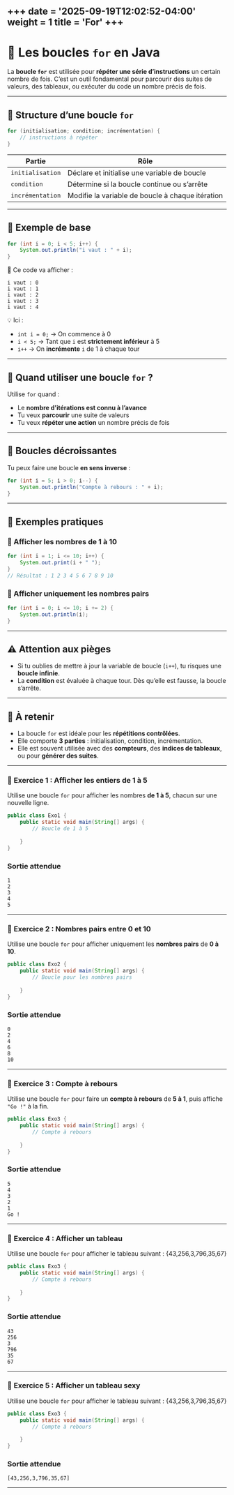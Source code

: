 +++
date = '2025-09-19T12:02:52-04:00'
weight = 1
title = 'For'
+++
---

# 🔁 Les boucles `for` en Java

La **boucle `for`** est utilisée pour **répéter une série d’instructions** un certain nombre de fois. C’est un outil fondamental pour parcourir des suites de valeurs, des tableaux, ou exécuter du code un nombre précis de fois.

---

## 🧱 Structure d’une boucle `for`

```java
for (initialisation; condition; incrémentation) {
    // instructions à répéter
}
```

| Partie           | Rôle                                             |
| ---------------- | ------------------------------------------------ |
| `initialisation` | Déclare et initialise une variable de boucle     |
| `condition`      | Détermine si la boucle continue ou s’arrête      |
| `incrémentation` | Modifie la variable de boucle à chaque itération |

---

## 🔂 Exemple de base

```java
for (int i = 0; i < 5; i++) {
    System.out.println("i vaut : " + i);
}
```

🔎 Ce code va afficher :

```
i vaut : 0  
i vaut : 1  
i vaut : 2  
i vaut : 3  
i vaut : 4  
```

💡 Ici :

* `int i = 0;` → On commence à 0
* `i < 5;` → Tant que `i` est **strictement inférieur** à 5
* `i++` → On **incrémente** `i` de 1 à chaque tour

---

## 🎯 Quand utiliser une boucle `for` ?

Utilise `for` quand :

* Le **nombre d’itérations est connu à l’avance**
* Tu veux **parcourir** une suite de valeurs
* Tu veux **répéter une action** un nombre précis de fois

---

## 🔁 Boucles décroissantes

Tu peux faire une boucle **en sens inverse** :

```java
for (int i = 5; i > 0; i--) {
    System.out.println("Compte à rebours : " + i);
}
```

---

## 🔎 Exemples pratiques

### 🔢 Afficher les nombres de 1 à 10

```java
for (int i = 1; i <= 10; i++) {
    System.out.print(i + " ");
}
// Résultat : 1 2 3 4 5 6 7 8 9 10
```

### 🟰 Afficher uniquement les nombres pairs

```java
for (int i = 0; i <= 10; i += 2) {
    System.out.println(i);
}
```

---

## ⚠️ Attention aux pièges

* Si tu oublies de mettre à jour la variable de boucle (`i++`), tu risques une **boucle infinie**.
* La **condition** est évaluée à chaque tour. Dès qu’elle est fausse, la boucle s’arrête.

---

## 🧠 À retenir

* La boucle `for` est idéale pour les **répétitions contrôlées**.
* Elle comporte **3 parties** : initialisation, condition, incrémentation.
* Elle est souvent utilisée avec des **compteurs**, des **indices de tableaux**, ou pour **générer des suites**.

---

### 🔹 **Exercice 1 : Afficher les entiers de 1 à 5**

Utilise une boucle `for` pour afficher les nombres **de 1 à 5**, chacun sur une nouvelle ligne.

```java
public class Exo1 {
    public static void main(String[] args) {
        // Boucle de 1 à 5
       
    }
}
```

### Sortie attendue

```
1  
2  
3  
4  
5
```

---

### 🔹 **Exercice 2 : Nombres pairs entre 0 et 10**

Utilise une boucle `for` pour afficher uniquement les **nombres pairs** de **0 à 10**.

```java
public class Exo2 {
    public static void main(String[] args) {
        // Boucle pour les nombres pairs
       
    }
}
```

### Sortie attendue

```
0  
2  
4  
6  
8  
10
```

---

### 🔹 **Exercice 3 : Compte à rebours**

Utilise une boucle `for` pour faire un **compte à rebours** de **5 à 1**, puis affiche `"Go !"` à la fin.

```java
public class Exo3 {
    public static void main(String[] args) {
        // Compte à rebours
       
    }
}
```

### Sortie attendue

```
5  
4  
3  
2  
1  
Go !
```

---

### 🔹 **Exercice 4 : Afficher un tableau**


Utilise une boucle `for` pour afficher le tableau suivant : {43,256,3,796,35,67}

```java
public class Exo3 {
    public static void main(String[] args) {
        // Compte à rebours
       
    }
}
```

### Sortie attendue

```
43
256
3
796
35
67
```

---

### 🔹 **Exercice 5 : Afficher un tableau sexy**


Utilise une boucle `for` pour afficher le tableau suivant : {43,256,3,796,35,67}

```java
public class Exo3 {
    public static void main(String[] args) {
        // Compte à rebours
       
    }
}
```

### Sortie attendue

```
[43,256,3,796,35,67]
```

---